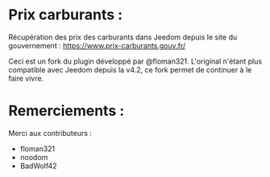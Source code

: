 # Prix carburants :
Récupération des prix des carburants dans Jeedom depuis le site du gouvernement : https://www.prix-carburants.gouv.fr/

Ceci est un fork du plugin développé par @floman321. L'original n'étant plus compatible avec Jeedom depuis la v4.2, ce fork permet de continuer à le faire vivre.

# Remerciements :
Merci aux contributeurs :
- floman321
- noodom
- BadWolf42